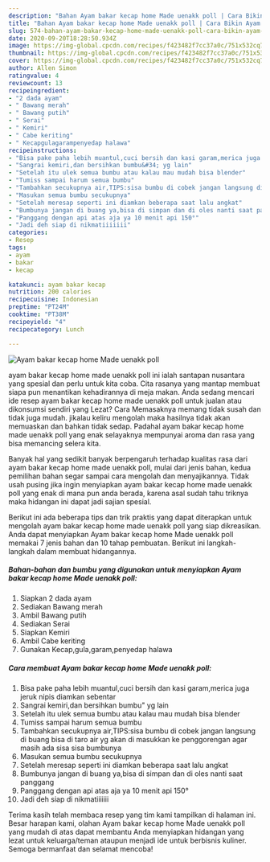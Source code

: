 ```yaml
---
description: "Bahan Ayam bakar kecap home Made uenakk poll | Cara Bikin Ayam bakar kecap home Made uenakk poll Yang Enak Dan Mudah"
title: "Bahan Ayam bakar kecap home Made uenakk poll | Cara Bikin Ayam bakar kecap home Made uenakk poll Yang Enak Dan Mudah"
slug: 574-bahan-ayam-bakar-kecap-home-made-uenakk-poll-cara-bikin-ayam-bakar-kecap-home-made-uenakk-poll-yang-enak-dan-mudah
date: 2020-09-20T18:28:50.934Z
image: https://img-global.cpcdn.com/recipes/f423482f7cc37a0c/751x532cq70/ayam-bakar-kecap-home-made-uenakk-poll-foto-resep-utama.jpg
thumbnail: https://img-global.cpcdn.com/recipes/f423482f7cc37a0c/751x532cq70/ayam-bakar-kecap-home-made-uenakk-poll-foto-resep-utama.jpg
cover: https://img-global.cpcdn.com/recipes/f423482f7cc37a0c/751x532cq70/ayam-bakar-kecap-home-made-uenakk-poll-foto-resep-utama.jpg
author: Allen Simon
ratingvalue: 4
reviewcount: 13
recipeingredient:
- "2 dada ayam"
- " Bawang merah"
- " Bawang putih"
- " Serai"
- " Kemiri"
- " Cabe keriting"
- " Kecapgulagarampenyedap halawa"
recipeinstructions:
- "Bisa pake paha lebih muantul,cuci bersih dan kasi garam,merica juga jeruk nipis diamkan sebentar"
- "Sangrai kemiri,dan bersihkan bumbu&#34; yg lain"
- "Setelah itu ulek semua bumbu atau kalau mau mudah bisa blender"
- "Tumiss sampai harum semua bumbu"
- "Tambahkan secukupnya air,TIPS:sisa bumbu di cobek jangan langsung di buang bisa di taro air yg akan di masukkan ke penggorengan agar masih ada sisa sisa bumbunya"
- "Masukan semua bumbu secukupnya"
- "Setelah meresap seperti ini diamkan beberapa saat lalu angkat"
- "Bumbunya jangan di buang ya,bisa di simpan dan di oles nanti saat panggang"
- "Panggang dengan api atas aja ya 10 menit api 150°"
- "Jadi deh siap di nikmatiiiiiii"
categories:
- Resep
tags:
- ayam
- bakar
- kecap

katakunci: ayam bakar kecap 
nutrition: 200 calories
recipecuisine: Indonesian
preptime: "PT24M"
cooktime: "PT38M"
recipeyield: "4"
recipecategory: Lunch

---
```



![Ayam bakar kecap home Made uenakk poll](https://img-global.cpcdn.com/recipes/f423482f7cc37a0c/751x532cq70/ayam-bakar-kecap-home-made-uenakk-poll-foto-resep-utama.jpg)


ayam bakar kecap home made uenakk poll ini ialah santapan nusantara yang spesial dan perlu untuk kita coba. Cita rasanya yang mantap membuat siapa pun menantikan kehadirannya di meja makan.
Anda sedang mencari ide resep ayam bakar kecap home made uenakk poll untuk jualan atau dikonsumsi sendiri yang Lezat? Cara Memasaknya memang tidak susah dan tidak juga mudah. jikalau keliru mengolah maka hasilnya tidak akan memuaskan dan bahkan tidak sedap. Padahal ayam bakar kecap home made uenakk poll yang enak selayaknya mempunyai aroma dan rasa yang bisa memancing selera kita.



Banyak hal yang sedikit banyak berpengaruh terhadap kualitas rasa dari ayam bakar kecap home made uenakk poll, mulai dari jenis bahan, kedua pemilihan bahan segar sampai cara mengolah dan menyajikannya. Tidak usah pusing jika ingin menyiapkan ayam bakar kecap home made uenakk poll yang enak di mana pun anda berada, karena asal sudah tahu triknya maka hidangan ini dapat jadi sajian spesial.


Berikut ini ada beberapa tips dan trik praktis yang dapat diterapkan untuk mengolah ayam bakar kecap home made uenakk poll yang siap dikreasikan. Anda dapat menyiapkan Ayam bakar kecap home Made uenakk poll memakai 7 jenis bahan dan 10 tahap pembuatan. Berikut ini langkah-langkah dalam membuat hidangannya.

<!--inarticleads1-->

##### Bahan-bahan dan bumbu yang digunakan untuk menyiapkan Ayam bakar kecap home Made uenakk poll:

1. Siapkan 2 dada ayam
1. Sediakan  Bawang merah
1. Ambil  Bawang putih
1. Sediakan  Serai
1. Siapkan  Kemiri
1. Ambil  Cabe keriting
1. Gunakan  Kecap,gula,garam,penyedap halawa




<!--inarticleads2-->

##### Cara membuat Ayam bakar kecap home Made uenakk poll:

1. Bisa pake paha lebih muantul,cuci bersih dan kasi garam,merica juga jeruk nipis diamkan sebentar
1. Sangrai kemiri,dan bersihkan bumbu&#34; yg lain
1. Setelah itu ulek semua bumbu atau kalau mau mudah bisa blender
1. Tumiss sampai harum semua bumbu
1. Tambahkan secukupnya air,TIPS:sisa bumbu di cobek jangan langsung di buang bisa di taro air yg akan di masukkan ke penggorengan agar masih ada sisa sisa bumbunya
1. Masukan semua bumbu secukupnya
1. Setelah meresap seperti ini diamkan beberapa saat lalu angkat
1. Bumbunya jangan di buang ya,bisa di simpan dan di oles nanti saat panggang
1. Panggang dengan api atas aja ya 10 menit api 150°
1. Jadi deh siap di nikmatiiiiiii




Terima kasih telah membaca resep yang tim kami tampilkan di halaman ini. Besar harapan kami, olahan Ayam bakar kecap home Made uenakk poll yang mudah di atas dapat membantu Anda menyiapkan hidangan yang lezat untuk keluarga/teman ataupun menjadi ide untuk berbisnis kuliner. Semoga bermanfaat dan selamat mencoba!
